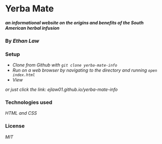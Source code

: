 # Yerba Mate

#### _an informational website on the origins and benefits of the South American herbal infusion_

### By _**Ethan Law**_

### Setup

* _Clone from Github with `git clone yerba-mate-info`_
* _Run on a web browser by navigating to the directory and running `open index.html`_
* _View_

_or just click the link: ejlaw01.github.io/yerba-mate-info_

### Technologies used

_HTML and CSS_

### License

_MIT_
